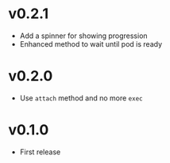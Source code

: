 # v0.2.1

- Add a spinner for showing progression 
- Enhanced method to wait until pod is ready 

# v0.2.0

- Use `attach` method and no more `exec` 

# v0.1.0

- First release